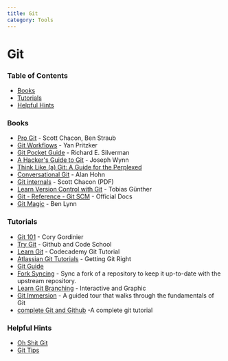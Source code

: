 ```yaml
---
title: Git
category: Tools
---
```


# Git

### Table of Contents

* [Books](#books)
* [Tutorials](#tutorials)
* [Helpful Hints](#helpful-hints)


### Books

* [Pro Git](https://git-scm.com/book/en/v2) - Scott Chacon, Ben Straub
* [Git Workflows](https://documentup.com/skwp/git-workflows-book) - Yan Pritzker
* [Git Pocket Guide](http://chimera.labs.oreilly.com/books/1230000000561/index.html) - Richard E. Silverman
* [A Hacker's Guide to Git](https://wildlyinaccurate.com/a-hackers-guide-to-git/) - Joseph Wynn
* [Think Like (a) Git: A Guide for the Perplexed](http://think-like-a-git.net/)
* [Conversational Git](http://blog.anvard.org/conversational-git/) - Alan Hohn
* [Git internals](https://github.com/pluralsight/git-internals-pdf/) - Scott Chacon (PDF)
* [Learn Version Control with Git](https://www.git-tower.com/learn/git/ebook/en/command-line/introduction) - Tobias Günther
* [Git - Reference - Git SCM](https://git-scm.com/docs) - Official Docs
* [Git Magic](http://www-cs-students.stanford.edu/~blynn/gitmagic/book.html) - Ben Lynn


### Tutorials

* [Git 101](http://cgordini.blogspot.in/2013/05/git-101.html) - Cory Gordinier
* [Try Git](https://try.github.io/) - Github and Code School
* [Learn Git](https://www.codecademy.com/learn/learn-git) - Codecademy Git Tutorial
* [Atlassian Git Tutorials](https://www.atlassian.com/git) - Getting Git Right
* [Git Guide](http://rogerdudler.github.io/git-guide/)
* [Fork Syncing](https://help.github.com/articles/syncing-a-fork/) - Sync a fork of a repository to keep it up-to-date with the upstream repository.
* [Learn Git Branching](https://learngitbranching.js.org/) - Interactive and Graphic
* [Git Immersion](http://gitimmersion.com/) - A guided tour that walks through the fundamentals of Git
* [complete Git and Github](https://youtu.be/apGV9Kg7ics?si=cD3pyYdf35G9Sbmu) -A complete git tutorial




### Helpful Hints

* [Oh Shit Git](http://ohshitgit.com/)
* [Git Tips](https://opensource.com/article/18/4/git-tips)
